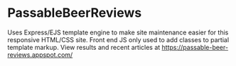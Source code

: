 # PassableBeerReviews
Uses Express/EJS template engine to make site maintenance easier
for this responsive HTML/CSS site. 
Front end JS only used to add classes to partial template markup.
View results and recent articles at https://passable-beer-reviews.appspot.com/
